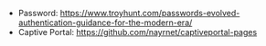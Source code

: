 - Password: https://www.troyhunt.com/passwords-evolved-authentication-guidance-for-the-modern-era/ 
- Captive Portal: https://github.com/nayrnet/captiveportal-pages
